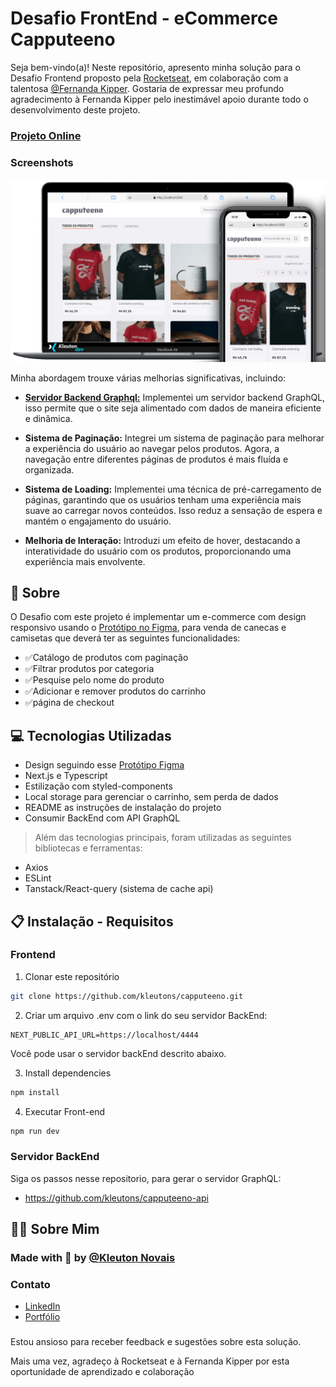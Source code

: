 
# Desafio FrontEnd - eCommerce Capputeeno

Seja bem-vindo(a)! Neste repositório, apresento minha solução para o Desafio Frontend proposto pela [Rocketseat](https://github.com/Rocketseat/frontend-challenge), em colaboração com a talentosa [@Fernanda Kipper](https://github.com/Fernanda-Kipper/). Gostaria de expressar meu profundo agradecimento à Fernanda Kipper pelo inestimável apoio durante todo o desenvolvimento deste projeto.

### [Projeto Online](https://capputeeno-kleuton.vercel.app/)

### Screenshots

![App Screenshot](https://raw.githubusercontent.com/kleutons/capputeeno/master/.github/prototype.png)


Minha abordagem trouxe várias melhorias significativas, incluindo:

- <b>[Servidor Backend Graphql:](https://capputeeno-api-vercel.vercel.app/api/graphql)</b> Implementei um servidor backend GraphQL, isso permite que o site seja alimentado com dados de maneira eficiente e dinâmica.

- <b>Sistema de Paginação:</b> Integrei um sistema de paginação para melhorar a experiência do usuário ao navegar pelos produtos. Agora, a navegação entre diferentes páginas de produtos é mais fluída e organizada.

- <b>Sistema de Loading:</b> Implementei uma técnica de pré-carregamento de páginas, garantindo que os usuários tenham uma experiência mais suave ao carregar novos conteúdos. Isso reduz a sensação de espera e mantém o engajamento do usuário.

- <b>Melhoria de Interação:</b> Introduzi um efeito de hover, destacando a interatividade do usuário com os produtos, proporcionando uma experiência mais envolvente.

## 🧠 Sobre

O Desafio com este projeto é implementar um e-commerce com design responsivo usando o [Protótipo no Figma](https://www.figma.com/file/rET9F2CeUEJdiVN7JRu993/E-commerce---capputeeno?node-id=680%3A6449), para venda de canecas e camisetas que deverá ter as seguintes funcionalidades:

- ✅Catálogo de produtos com paginação
- ✅Filtrar produtos por categoria
- ✅Pesquise pelo nome do produto
- ✅Adicionar e remover produtos do carrinho
- ✅página de checkout
## 💻 Tecnologias Utilizadas
- Design seguindo esse [Protótipo Figma](https://www.figma.com/file/rET9F2CeUEJdiVN7JRu993/E-commerce---capputeeno?node-id=680%3A6449)
- Next.js e Typescript
- Estilização com styled-components
- Local storage para gerenciar o carrinho, sem perda de dados
- README as instruções de instalação do projeto
- Consumir BackEnd com API GraphQL 

>Além das tecnologias principais, foram utilizadas as seguintes bibliotecas e ferramentas:
- Axios
- ESLint
- Tanstack/React-query (sistema de cache api)

## 📋 Instalação - Requisitos

### Frontend

1. Clonar este repositório
```bash
git clone https://github.com/kleutons/capputeeno.git
```
2. Criar um arquivo .env com o link do seu servidor BackEnd:
```
NEXT_PUBLIC_API_URL=https://localhost/4444
```
Você pode usar o servidor backEnd descrito abaixo.

3. Install dependencies
```bash
npm install
```

4. Executar Front-end
```bash
npm run dev
```

### Servidor BackEnd
Siga os passos nesse repositorio, para gerar o servidor GraphQL: 
- https://github.com/kleutons/capputeeno-api
## 👨‍💻 Sobre Mim
### Made with 💙 by [@Kleuton Novais](https://github.com/kleutons)

### Contato
- [LinkedIn](https://www.linkedin.com/in/kleuton-novais/)
- [Portfólio](https://kleuton.dev)

###
Estou ansioso para receber feedback e sugestões sobre esta solução.

Mais uma vez, agradeço à Rocketseat e à Fernanda Kipper por esta oportunidade de aprendizado e colaboração